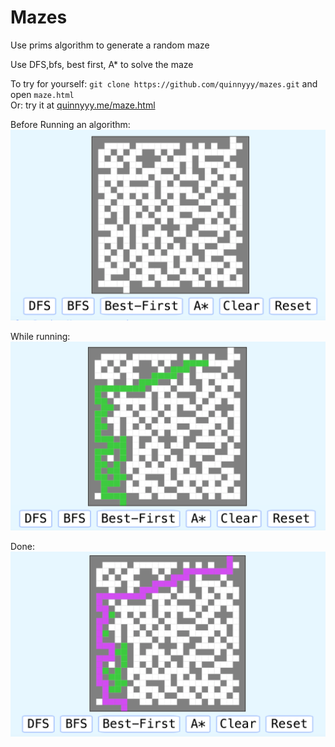 # Mazes

Use prims algorithm to generate a random maze

Use DFS,bfs, best first, A* to solve the maze

To try for yourself: `git clone https://github.com/quinnyyy/mazes.git` and open `maze.html`  
Or: try it at [quinnyyy.me/maze.html](quinnyyy.me/maze.html)  

Before Running an algorithm:
![image1](./Images/Empty.png)

While running:
![image2](./Images/InProgress.png)

Done:
![image3](./Images/Done.png)


